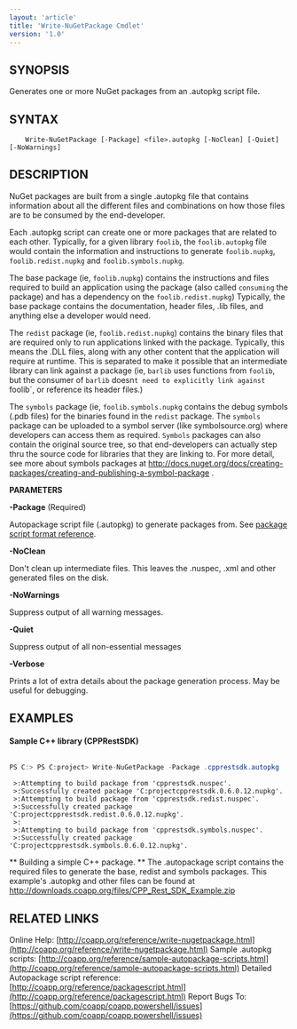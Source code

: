 ```yaml
---
layout: 'article'
title: 'Write-NuGetPackage Cmdlet' 
version: '1.0'
---
```


## SYNOPSIS 

Generates one or more NuGet packages from an .autopkg script file.

## SYNTAX

``` text
	Write-NuGetPackage [-Package] <file>.autopkg [-NoClean] [-Quiet] [-NoWarnings]

```

## DESCRIPTION

NuGet packages are built from a single .autopkg file that contains information about all the different files and combinations on how those files are to be consumed by the end-developer.

Each .autopkg script can create one or more packages that are related to each other. Typically, for a given library `foolib`, the `foolib.autopkg` file would contain the information and instructions to generate `foolib.nupkg`, `foolib.redist.nupkg` and `foolib.symbols.nupkg`.

The base package (ie, `foolib.nupkg`) contains the instructions and files required to build an application using the package (also called `consuming` the package) and has a dependency on the `foolib.redist.nupkg`) Typically, the base package contains the documentation, header files, .lib files, and anything else a developer would need.

The `redist` package (ie, `foolib.redist.nupkg`) contains the binary files that are required only to run applications linked with the package. Typically, this means the .DLL files, along with any other content that the application will require at runtime. This is separated to make it possible that an intermediate library can link against a package (ie, `barlib` uses functions from `foolib`, but the consumer of `barlib` doesn`t need to explicitly link against `foolib`, or reference its header files.)

The `symbols` package (ie, `foolib.symbols.nupkg` contains the debug symbols (.pdb files) for the binaries found in the `redist` package. The `symbols` package can be uploaded to a symbol server (like symbolsource.org) where developers can access them as required. `Symbols` packages can also contain the original source tree, so that end-developers can actually step thru the source code for libraries that they are linking to. For more detail, see more about symbols packages at http://docs.nuget.org/docs/creating-packages/creating-and-publishing-a-symbol-package .

**PARAMETERS**

**-Package** *<String>* (Required)

Autopackage script file (.autopkg) to generate packages from. See [package script format reference](/reference/packagescript.html).

**-NoClean** *<SwitchParameter>*

Don't clean up intermediate files. This leaves the .nuspec, .xml and other generated files on the disk.

**-NoWarnings** *<SwitchParameter>*

Suppress output of all warning messages.

**-Quiet** *<SwitchParameter>*

Suppress output of all non-essential messages

**-Verbose** *<SwitchParameter>*

Prints a lot of extra details about the package generation process. May be useful for debugging.


## EXAMPLES

#### Sample C++ library (CPPRestSDK)


``` csharp

PS C:> PS C:project> Write-NuGetPackage -Package .cpprestsdk.autopkg

```

``` text
 >:Attempting to build package from 'cpprestsdk.nuspec'.
 >:Successfully created package 'C:projectcpprestsdk.0.6.0.12.nupkg'.
 >:Attempting to build package from 'cpprestsdk.redist.nuspec'.
 >:Successfully created package 'C:projectcpprestsdk.redist.0.6.0.12.nupkg'.
 >:
 >:Attempting to build package from 'cpprestsdk.symbols.nuspec'.
 >:Successfully created package 'C:projectcpprestsdk.symbols.0.6.0.12.nupkg'.
```

** Building a simple C++ package. **
The .autopackage script contains the required files to generate the base, redist and symbols packages.
This example's .autopkg and other files can be found at http://downloads.coapp.org/files/CPP_Rest_SDK_Example.zip

## RELATED LINKS

Online Help: [http://coapp.org/reference/write-nugetpackage.html](http://coapp.org/reference/write-nugetpackage.html)
Sample .autopkg scripts: [http://coapp.org/reference/sample-autopackage-scripts.html](http://coapp.org/reference/sample-autopackage-scripts.html)
Detailed Autopackage script reference: [http://coapp.org/reference/packagescript.html](http://coapp.org/reference/packagescript.html)
Report Bugs To: [https://github.com/coapp/coapp.powershell/issues](https://github.com/coapp/coapp.powershell/issues)


